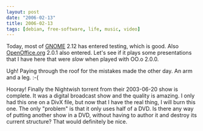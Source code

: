 ```yaml
---
layout: post
date: "2006-02-13"
title: 2006-02-13
tags: [debian, free-software, life, music, video]
---
```

Today, most of [GNOME](http://www.gnome.org/) 2.12 has entered
testing, which is good. Also
[OpenOffice.org](http://www.openoffice.org/) 2.0.1 also entered.
Let's see if it plays some presentations that I have here that were
*slow* when played with OO.o 2.0.0.

Ugh! Paying through the roof for the mistakes made the other day.
An arm and a leg. :-(

Hooray! Finally the Nightwish torrent from their 2003-06-20 show is
complete. It was a digital broadcast show and the quality is
amazing. I only had this one on a DivX file, but now that I have
the real thing, I will burn this one. The only "problem" is that it
only uses half of a DVD. Is there any way of putting another show
in a DVD, without having to author it and destroy its current
structure? That would definitely be nice.


